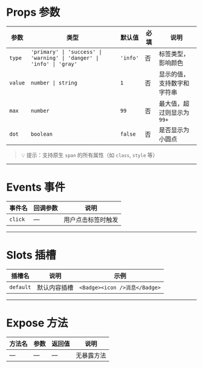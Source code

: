 # Props 参数

| 参数         | 类型                                                          | 默认值         | 必填 | 说明        |
|------------|-------------------------------------------------------------|-------------|----|-----------|
| `type`     | `'primary' \| 'success' \| 'warning' \| 'danger' \| 'info' \| 'gray'` | `'info'`    | 否  | 标签类型，影响颜色 |
| `value`    | `number \| string`                                          | `1`         | 否  | 显示的值，支持数字和字符串 |
| `max`      | `number`                                                    | `99`        | 否  | 最大值，超过则显示为 `99+` |
| `dot`      | `boolean`                                                   | `false`     | 否  | 是否显示为小圆点 |

> 💡 提示：支持原生 `span` 的所有属性（如 `class`, `style` 等）

---

# Events 事件

| 事件名      | 回调参数 | 说明        |
|----------|------|-----------|
| `click`  | —    | 用户点击标签时触发 |

---

# Slots 插槽

| 插槽名       | 说明      | 示例                                            |
|-----------|---------|-----------------------------------------------|
| `default` | 默认内容插槽  | `<Badge><icon />消息</Badge>`                  |

---

# Expose 方法

| 方法名       | 参数 | 返回值 | 说明   |
|-----------|----|-----|------|
| —         | —  | —   | 无暴露方法 |